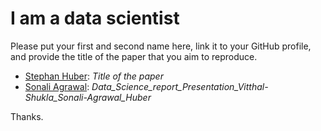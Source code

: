 # I am a data scientist

Please put your first and second name here, link it to your GitHub profile, and provide the title of the paper that you aim to reproduce. 

- [Stephan Huber](https://github.com/hubchev): _Title of the paper_
- [Sonali Agrawal]( https://github.com/SonaliAgraw): _Data_Science_report_Presentation_Vitthal-Shukla_Sonali-Agrawal_Huber_


Thanks. 
